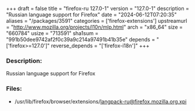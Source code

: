 +++
draft = false
title = "firefox-ru 127.0-1"
version = "127.0-1"
description = "Russian language support for Firefox"
date = "2024-06-12T07:20:35"
aliases = "/packages/3591"
categories = ['firefox-extensions']
upstreamurl = "http://www.mozilla.org/projects/l10n/mlp.html"
arch = "x86_64"
size = "660784"
usize = "713591"
sha1sum = "991b50dee9742af2f0c39a9c214a97491b41b35e"
depends = "['firefox>=127.0']"
reverse_depends = "['firefox-i18n']"
+++
### Description: 
Russian language support for Firefox

### Files: 
* /usr/lib/firefox/browser/extensions/langpack-ru@firefox.mozilla.org.xpi
